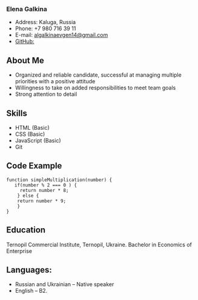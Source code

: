 ### Elena Galkina
* Address: Kaluga, Russia
* Phone: +7 980 716 39 11
* E-mail: [algalkinaevgen14@gmail.com](algalkinaevgen14@gmail.com)
* [GitHub:](https://alena299.github.io/rsschool-cv/cv)

## About Me
* Organized and reliable candidate, successful at managing multiple priorities with a positive attitude
* Willingness to take on added responsibilities to meet team goals
*	Strong attention to detail
## Skills
*	HTML (Basic)
*	CSS (Basic)
*	JavaScript (Basic)
*	Git
## Code Example
``` 
function simpleMultiplication(number) {
   if(number % 2 === 0 ) {
     return number * 8;
    } else {
    return number * 9;
    }    
}
```
## Education
Ternopil Commercial Institute, Ternopil, Ukraine. Bachelor in Economics of Enterprise	

## Languages:
*	Russian and Ukrainian – Native speaker
*	English – B2.
